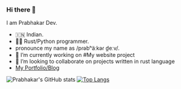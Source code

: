 ### Hi there 👋

<!--
**ayushashi11/ayushashi11** is a ✨ _special_ ✨ repository because its `README.md` (this file) appears on your GitHub profile.

Here are some ideas to get you started:


- 🌱 I’m currently learning ...

- 🤔 I’m looking for help with ...
- 💬 Ask me about ...
- 📫 How to reach me: ...
- 😄 Pronouns: ...
- ⚡ Fun fact: ...
-->
I am Prabhakar Dev.
- 🇮🇳 Indian.
- 🦀🐍 Rust/Python programmer.
- pronounce my name as /pɾəbʰäːkəɾ d̪eːv/.
- 🔭 I’m currently working on #My website project
- 👯 I’m looking to collaborate on projects written in rust language
- [My Portfolio/Blog](https://pbkdev.pythonanywhere.com)



![Prabhakar's GitHub stats](https://github-readme-stats.vercel.app/api?username=ayushashi11&show_icons=true&theme=gruvbox)
[![Top Langs](https://github-readme-stats.vercel.app/api/top-langs/?username=ayushashi11&theme=gruvbox)](https://github.com/anuraghazra/github-readme-stats)
